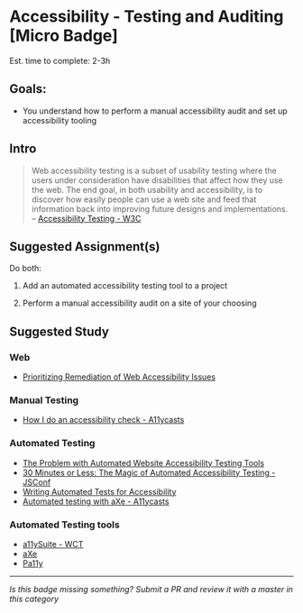 Accessibility - Testing and Auditing [Micro Badge]
===================================================

Est. time to complete: 2-3h

Goals:
------

- You understand how to perform a manual accessibility audit and set up accessibility tooling


Intro
-----

> Web accessibility testing is a subset of usability testing where the users under consideration have disabilities that affect how they use the web. The end goal, in both usability and accessibility, is to discover how easily people can use a web site and feed that information back into improving future designs and implementations. – [Accessibility Testing - W3C](https://www.w3.org/wiki/Accessibility_testing)


Suggested Assignment(s)
---------------------

Do both:

1) Add an automated accessibility testing tool to a project

2) Perform a manual accessibility audit on a site of your choosing


Suggested Study
---------------

### Web
- [Prioritizing Remediation of Web Accessibility Issues](http://www.karlgroves.com/2011/06/12/prioritizing-remediation/)

### Manual Testing
- [How I do an accessibility check - A11ycasts](https://www.youtube.com/watch?v=cOmehxAU_4s)

### Automated Testing
- [The Problem with Automated Website Accessibility Testing Tools](http://www.karlgroves.com/2011/06/12/the-problem-with-automated-testing-tools/)
- [30 Minutes or Less: The Magic of Automated Accessibility Testing - JSConf](https://www.youtube.com/watch?v=-XUmf_RPF8k)
- [Writing Automated Tests for Accessibility](https://www.24a11y.com/2017/writing-automated-tests-accessibility/)
- [Automated testing with aXe - A11ycasts](https://www.youtube.com/watch?v=jC_7NnRdYb0&t=2s)

### Automated Testing tools
- [a11ySuite - WCT](https://github.com/Polymer/web-component-tester#a11ysuitefixureid-ignoredtests-beforeeach)
- [aXe](https://www.deque.com/products/axe/)
- [Pa11y](https://github.com/pa11y/pa11y)


-----

  *Is this badge missing something? Submit a PR and review it with a master in this category*
